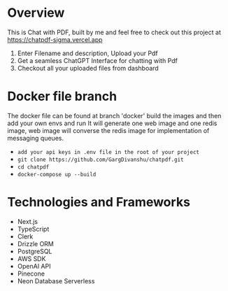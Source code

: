 # Overview

This is Chat with PDF, built by me and feel free to check out this project at https://chatpdf-sigma.vercel.app 

1) Enter Filename and description, Upload your Pdf
2) Get a seamless ChatGPT Interface for chatting with Pdf
3) Checkout all your uploaded files from dashboard

# Docker file branch

The docker file can be found at branch 'docker'
build the images and then add your own envs and run
It will generate one web image and one redis image, web image will converse the redis image for implementation of messaging queues.

- `add your api keys in .env file in the root of your project`
- `git clone https://github.com/GargDivanshu/chatpdf.git`
- `cd chatpdf`
- `docker-compose up --build`  

# Technologies and Frameworks

- Next.js
- TypeScript
- Clerk
- Drizzle ORM
- PostgreSQL
- AWS SDK
- OpenAI API
- Pinecone
- Neon Database Serverless
